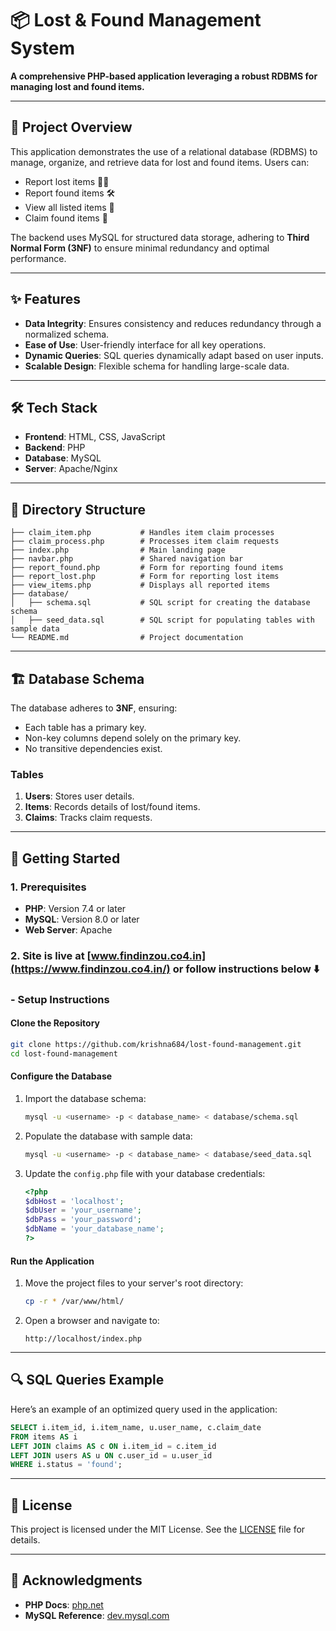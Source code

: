# 📦 Lost & Found Management System

**A comprehensive PHP-based application leveraging a robust RDBMS for managing lost and found items.**

---

## 📖 Project Overview

This application demonstrates the use of a relational database (RDBMS) to manage, organize, and retrieve data for lost and found items. Users can:

- Report lost items 🕵️‍♂️
- Report found items 🛠️
- View all listed items 📜
- Claim found items 🎯

The backend uses MySQL for structured data storage, adhering to **Third Normal Form (3NF)** to ensure minimal redundancy and optimal performance.

---

## ✨ Features

- **Data Integrity**: Ensures consistency and reduces redundancy through a normalized schema.
- **Ease of Use**: User-friendly interface for all key operations.
- **Dynamic Queries**: SQL queries dynamically adapt based on user inputs.
- **Scalable Design**: Flexible schema for handling large-scale data.

---

## 🛠️ Tech Stack

- **Frontend**: HTML, CSS, JavaScript
- **Backend**: PHP
- **Database**: MySQL
- **Server**: Apache/Nginx

---

## 📂 Directory Structure

```plaintext
├── claim_item.php           # Handles item claim processes
├── claim_process.php        # Processes item claim requests
├── index.php                # Main landing page
├── navbar.php               # Shared navigation bar
├── report_found.php         # Form for reporting found items
├── report_lost.php          # Form for reporting lost items
├── view_items.php           # Displays all reported items
├── database/
│   ├── schema.sql           # SQL script for creating the database schema
│   ├── seed_data.sql        # SQL script for populating tables with sample data
└── README.md                # Project documentation
```

---

## 🏗️ Database Schema

The database adheres to **3NF**, ensuring:

- Each table has a primary key.
- Non-key columns depend solely on the primary key.
- No transitive dependencies exist.

### **Tables**

1. **Users**: Stores user details.
2. **Items**: Records details of lost/found items.
3. **Claims**: Tracks claim requests.

---

## 🚀 Getting Started

### 1. Prerequisites

- **PHP**: Version 7.4 or later
- **MySQL**: Version 8.0 or later
- **Web Server**: Apache

### 2. Site is live at [www.findinzou.co4.in](https://www.findinzou.co4.in/) or follow instructions below ⬇️

### - Setup Instructions

#### Clone the Repository

```bash
git clone https://github.com/krishna684/lost-found-management.git
cd lost-found-management
```

#### Configure the Database

1. Import the database schema:
   ```bash
   mysql -u <username> -p < database_name> < database/schema.sql
   ```

2. Populate the database with sample data:
   ```bash
   mysql -u <username> -p < database_name> < database/seed_data.sql
   ```

3. Update the `config.php` file with your database credentials:
   ```php
   <?php
   $dbHost = 'localhost';
   $dbUser = 'your_username';
   $dbPass = 'your_password';
   $dbName = 'your_database_name';
   ?>
   ```

#### Run the Application

1. Move the project files to your server's root directory:
   ```bash
   cp -r * /var/www/html/
   ```
2. Open a browser and navigate to:
   ```
   http://localhost/index.php
   ```

---

## 🔍 SQL Queries Example

Here’s an example of an optimized query used in the application:

```sql
SELECT i.item_id, i.item_name, u.user_name, c.claim_date
FROM items AS i
LEFT JOIN claims AS c ON i.item_id = c.item_id
LEFT JOIN users AS u ON c.user_id = u.user_id
WHERE i.status = 'found';
```

---

## 📜 License

This project is licensed under the MIT License. See the [LICENSE](LICENSE) file for details.

---

## 🌟 Acknowledgments

- **PHP Docs**: [php.net](https://www.php.net/)
- **MySQL Reference**: [dev.mysql.com](https://dev.mysql.com/doc/)
